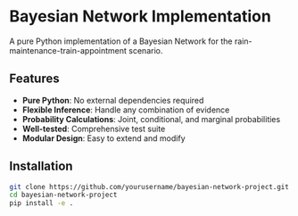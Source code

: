 # Bayesian Network Implementation

A pure Python implementation of a Bayesian Network for the rain-maintenance-train-appointment scenario.

## Features

- **Pure Python**: No external dependencies required
- **Flexible Inference**: Handle any combination of evidence
- **Probability Calculations**: Joint, conditional, and marginal probabilities
- **Well-tested**: Comprehensive test suite
- **Modular Design**: Easy to extend and modify

## Installation

```bash
git clone https://github.com/yourusername/bayesian-network-project.git
cd bayesian-network-project
pip install -e .
